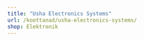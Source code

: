 ```yaml
---
title: "Usha Electronics Systems"
url: /koottanad/usha-electronics-systems/
shop: Elektronik
---
```

